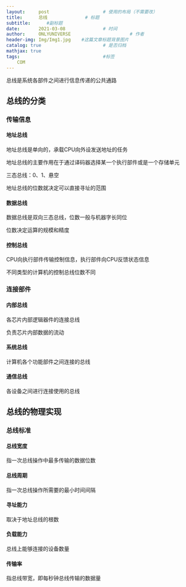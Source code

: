 ```yaml
---
layout:     post                    # 使用的布局（不需要改）
title:      总线              # 标题 
subtitle:      #副标题
date:       2021-03-08              # 时间
author:     ONLYUNIVERSE                      # 作者
header-img: Img/Img1.jpg    #这篇文章标题背景图片
catalog: true                       # 是否归档
mathjax: true
tags:                               #标签
    COM
---
```


总线是系统各部件之间进行信息传递的公共通路

## 总线的分类

### 传输信息

#### 地址总线

地址总线是单向的，承载CPU向外设发送地址的任务

地址总线的主要作用在于通过译码器选择某一个执行部件或是一个存储单元

三态总线：0、1、悬空

地址总线的位数就决定可以直接寻址的范围

#### 数据总线

数据总线是双向三态总线，位数一般与机器字长同位

位数决定运算的规模和精度

#### 控制总线

CPU向执行部件传输控制信息，执行部件向CPU反馈状态信息

不同类型的计算机的控制总线位数不同

### 连接部件

#### 内部总线

各芯片内部逻辑器件的连接总线

负责芯片内部数据的流动

#### 系统总线

计算机各个功能部件之间连接的总线

#### 通信总线

各设备之间进行连接使用的总线

## 总线的物理实现

### 总线标准

#### 总线宽度

指一次总线操作中最多传输的数据位数

#### 总线周期

指一次总线操作所需要的最小时间间隔

#### 寻址能力

取决于地址总线的根数

#### 负载能力

总线上能够连接的设备数量

#### 传输率

指总线带宽，即每秒钟总线传输的数据量

